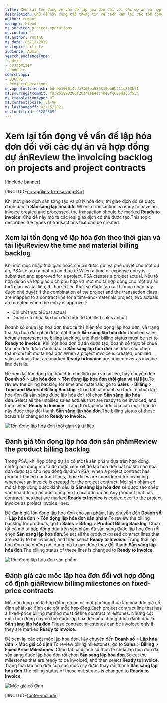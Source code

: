 ```yaml
---
title: Xem lại tồn đọng về vấn đề lập hóa đơn đối với các dự án và hợp đồng dự án
description: Chủ đề này cung cấp thông tin về cách xem lại các tồn đọng về thời gian, chi phí và sản phẩm, cũng như cách đánh dấu các mục này là sẵn sàng để lập hóa đơn.
author: rumant
manager: kfend
ms.service: project-operations
ms.custom: ''
ms.author: rumant
ms.date: 03/11/2019
ms.topic: article
audience: Admin
search.audienceType:
- admin
- customizer
- enduser
search.app:
- D365PS
- ProjectOperations
ms.openlocfilehash: bdeeb100614cda78d0ba536310bb6b411c863b71
ms.sourcegitcommit: fa32b1893286f20271fa4ec4be8fc68bd135f53c
ms.translationtype: HT
ms.contentlocale: vi-VN
ms.lasthandoff: 02/15/2021
ms.locfileid: "5282809"
---
```

# <a name="review-the-invoicing-backlog-on-projects-and-project-contracts"></a><span data-ttu-id="a3518-103">Xem lại tồn đọng về vấn đề lập hóa đơn đối với các dự án và hợp đồng dự án</span><span class="sxs-lookup"><span data-stu-id="a3518-103">Review the invoicing backlog on projects and project contracts</span></span>

[!include [banner](../includes/psa-now-project-operations.md)]

[!INCLUDE[cc-applies-to-psa-app-3.x](../includes/cc-applies-to-psa-app-3x.md)]

<span data-ttu-id="a3518-104">Khi một giao dịch sẵn sàng tạo và xử lý hóa đơn, thì giao dịch đó sẽ được đánh dấu là **Sẵn sàng lập hóa đơn**.</span><span class="sxs-lookup"><span data-stu-id="a3518-104">When a transaction is ready to have an invoice created and processed, the transaction should be marked **Ready to invoice**.</span></span> <span data-ttu-id="a3518-105">Chủ đề này mô tả các loại giao dịch có thể được tạo.</span><span class="sxs-lookup"><span data-stu-id="a3518-105">This topic describes the types of transactions that can be created.</span></span>

## <a name="review-the-time-and-material-billing-backlog"></a><span data-ttu-id="a3518-106">Xem lại tồn đọng về lập hóa đơn theo thời gian và tài liệu</span><span class="sxs-lookup"><span data-stu-id="a3518-106">Review the time and material billing backlog</span></span>

<span data-ttu-id="a3518-107">Khi một mục nhập thời gian hoặc chi phí được gửi và phê duyệt cho một dự án, PSA sẽ tạo ra một dự án thực tế.</span><span class="sxs-lookup"><span data-stu-id="a3518-107">When a time or expense entry is submitted and approved for a project, PSA creates a project actual.</span></span> <span data-ttu-id="a3518-108">Nếu tổ hợp dự án và lớp giao dịch phù hợp với một mô tả hợp đồng cho một dự án thời gian-và-tài liệu, thì hai số liệu thực sẽ được tạo ra khi mục nhập này được phê duyệt:</span><span class="sxs-lookup"><span data-stu-id="a3518-108">If the combination of the project and the transaction class are mapped to a contract line for a time-and-materials project, two actuals are created when the entry is approved:</span></span>

- <span data-ttu-id="a3518-109">Chi phí thực tế</span><span class="sxs-lookup"><span data-stu-id="a3518-109">Cost actual</span></span> 
- <span data-ttu-id="a3518-110">Doanh số chưa lập hóa đơn thực tế</span><span class="sxs-lookup"><span data-stu-id="a3518-110">Unbilled sales actual</span></span>

<span data-ttu-id="a3518-111">Doanh số chưa lập hóa đơn thực tế thể hiện tồn đọng lập hóa đơn, và trạng thái lập hóa đơn phải được đặt thành **Sẵn sàng lập hóa đơn**.</span><span class="sxs-lookup"><span data-stu-id="a3518-111">Unbilled sales actuals represent the billing backlog, and their billing status must be set to **Ready to Invoice**.</span></span> <span data-ttu-id="a3518-112">Khi một hóa đơn dự án được tạo, doanh số thực tế chưa lập hóa đơn được đánh dấu là **Sẵn sàng lập hóa đơn** sẽ được sao chép thành chi tiết mô tả hóa đơn.</span><span class="sxs-lookup"><span data-stu-id="a3518-112">When a project invoice is created, unbilled sales actuals that are marked **Ready to Invoice** are copied over as invoice line details.</span></span>

<span data-ttu-id="a3518-113">Để xem lại tồn đọng lập hóa đơn cho thời gian và tài liệu, hãy chuyển đến **Doanh số** \> **Lập hóa đơn** \> **Tồn đọng lập hóa đơn thời gian và tài liệu**.</span><span class="sxs-lookup"><span data-stu-id="a3518-113">To review the billing backlog for time and materials, go to **Sales** \> **Billing** \> **Time and Material Billing Backlog**.</span></span> <span data-ttu-id="a3518-114">Chọn tất cả doanh số thực tế chưa lập hóa đơn đã sẵn sàng được lập hóa đơn rồi chọn **Sẵn sàng lập hóa đơn**.</span><span class="sxs-lookup"><span data-stu-id="a3518-114">Select all the unbilled sales actuals that are ready to be invoiced, and then select **Ready to Invoice**.</span></span> <span data-ttu-id="a3518-115">Trạng thái lập hóa đơn của các mục thực tế này được thay đổi thành **Sẵn sàng lập hóa đơn**.</span><span class="sxs-lookup"><span data-stu-id="a3518-115">The billing status of these actuals is changed to **Ready to Invoice**.</span></span>

![Tồn đọng lập hóa đơn thời gian và tài liệu](media/TMBacklog.png)

## <a name="review-the-product-billing-backlog"></a><span data-ttu-id="a3518-117">Đánh giá tồn đọng lập hóa đơn sản phẩm</span><span class="sxs-lookup"><span data-stu-id="a3518-117">Review the product billing backlog</span></span>

<span data-ttu-id="a3518-118">Trong PSA, khi hợp đồng dự án có mô tả sản phẩm dựa trên hợp đồng, những nội dung mô tả đó được xem xét để lập hóa đơn bất cứ khi nào hóa đơn được tạo cho hợp đồng dự án.</span><span class="sxs-lookup"><span data-stu-id="a3518-118">In PSA, when a project contract has product-based contract lines, those lines are considered for invoicing whenever an invoice is created for the project contract.</span></span> <span data-ttu-id="a3518-119">Mọi sản phẩm có mô tả hợp đồng được đánh dấu là **Sẵn sàng lập hóa đơn** sẽ được sao chép vào hóa đơn dự án dưới dạng mô tả hóa đơn dự án.</span><span class="sxs-lookup"><span data-stu-id="a3518-119">Any product that has contract lines that are marked **Ready to Invoice** is copied over to the project invoice as project invoice lines.</span></span>

<span data-ttu-id="a3518-120">Để đánh giá tồn đọng lập hóa đơn cho sản phẩm, hãy chuyển đến **Doanh số** \> **Lập hóa đơn** \> **Tồn đọng lập hóa đơn sản phẩm**.</span><span class="sxs-lookup"><span data-stu-id="a3518-120">To review the billing backlog for products, go to **Sales** \> **Billing** \> **Product Billing Backlog**.</span></span> <span data-ttu-id="a3518-121">Chọn tất cả mô tả hợp đồng dựa trên sản phẩm đã sẵn sàng được lập hóa đơn rồi chọn **Sẵn sàng lập hóa đơn**.</span><span class="sxs-lookup"><span data-stu-id="a3518-121">Select all the product-based contract lines that are ready to be invoiced, and then select **Ready to Invoice**.</span></span> <span data-ttu-id="a3518-122">Trạng thái lập hóa đơn của những nội dung mô tả này được thay đổi thành **Sẵn sàng lập hóa đơn**.</span><span class="sxs-lookup"><span data-stu-id="a3518-122">The billing status of these lines is changed to **Ready to Invoice**.</span></span>

![Tồn đọng lập hóa đơn sản phẩm](media/ProductBacklog.png)

## <a name="review-billing-milestones-on-fixed-price-contracts"></a><span data-ttu-id="a3518-124">Đánh giá các mốc lập hóa đơn đối với hợp đồng cố định giá</span><span class="sxs-lookup"><span data-stu-id="a3518-124">Review billing milestones on fixed-price contracts</span></span>

<span data-ttu-id="a3518-125">Mỗi nội dung mô tả hợp đồng dự án có một phương thức lập hóa đơn giá cố định phải xác định các cột mốc hợp đồng.</span><span class="sxs-lookup"><span data-stu-id="a3518-125">Each project contract line that has a fixed-price billing method must define contract milestones.</span></span> <span data-ttu-id="a3518-126">Những cột mốc hợp đồng này có thể được lập hóa đơn nếu chúng được đánh dấu là **Sẵn sàng lập hóa đơn**.</span><span class="sxs-lookup"><span data-stu-id="a3518-126">These contract milestones can be invoiced only if they are marked **Ready to Invoice**.</span></span> 

<span data-ttu-id="a3518-127">Để xem lại các cột mốc lập hóa đơn, hãy chuyển đến **Doanh số** \> **Lập hóa đơn** \> **Mốc giá cố định**.</span><span class="sxs-lookup"><span data-stu-id="a3518-127">To review billing milestones, go to **Sales** \> **Billing** \> **Fixed Price Milestones**.</span></span> <span data-ttu-id="a3518-128">Chọn tất cả doanh số thực tế chưa lập hóa đơn đã sẵn sàng được lập hóa đơn rồi chọn **Sẵn sàng lập hóa đơn**.</span><span class="sxs-lookup"><span data-stu-id="a3518-128">Select the milestones that are ready to be invoiced, and then select **Ready to invoice**.</span></span> <span data-ttu-id="a3518-129">Trạng thái lập hóa đơn của các mốc này được thay đổi thành **Sẵn sàng lập hóa đơn**.</span><span class="sxs-lookup"><span data-stu-id="a3518-129">The billing status of these milestones is changed to **Ready to Invoice**.</span></span>

![Mốc giá cố định](media/FPBacklog.png)


[!INCLUDE[footer-include](../includes/footer-banner.md)]